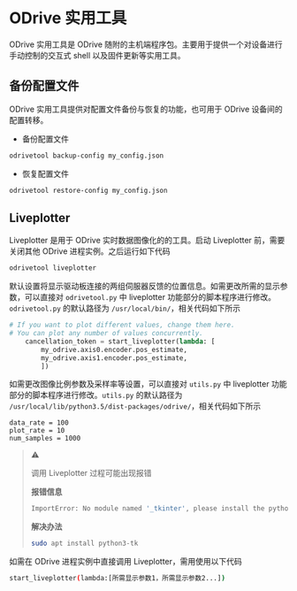 # ODrive 实用工具

ODrive 实用工具是 ODrive 随附的主机端程序包。主要用于提供一个对设备进行手动控制的交互式 shell 以及固件更新等实用工具。

## 备份配置文件

ODrive 实用工具提供对配置文件备份与恢复的功能，也可用于 ODrive 设备间的配置转移。

* 备份配置文件
```bash
odrivetool backup-config my_config.json
```
* 恢复配置文件
```bash
odrivetool restore-config my_config.json
```

## Liveplotter
Liveplotter 是用于 ODrive 实时数据图像化的的工具。启动 Liveplotter 前，需要关闭其他 ODrive 进程实例。之后运行如下代码
```bash
odrivetool liveplotter
```
默认设置将显示驱动板连接的两组伺服器反馈的位置信息。如需更改所需的显示参数，可以直接对 `odrivetool.py` 中 liveplotter 功能部分的脚本程序进行修改。`odrivetool.py` 的默认路径为 `/usr/local/bin/`，相关代码如下所示
```python
# If you want to plot different values, change them here.
# You can plot any number of values concurrently.
    cancellation_token = start_liveplotter(lambda: [
        my_odrive.axis0.encoder.pos_estimate,
        my_odrive.axis1.encoder.pos_estimate,
        ])
```

如需更改图像比例参数及采样率等设置，可以直接对 `utils.py` 中 liveplotter 功能部分的脚本程序进行修改。`utils.py` 的默认路径为 `/usr/local/lib/python3.5/dist-packages/odrive/`，相关代码如下所示
```
data_rate = 100
plot_rate = 10
num_samples = 1000
```
> :warning:
>
> 调用 Liveplotter 过程可能出现报错
>
> **报错信息**
> ```bash
> ImportError: No module named '_tkinter', please install the python3-tk package
> ```
> 
> **解决办法**
> ```bash
> sudo apt install python3-tk
> ```

如需在 ODrive 进程实例中直接调用 Liveplotter，需用使用以下代码
```bash
start_liveplotter(lambda:[所需显示参数1，所需显示参数2...])
```